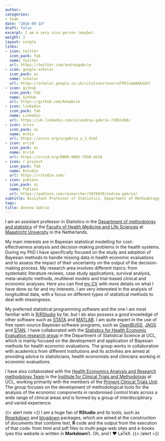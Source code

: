 ```yaml
---
author:
categories:
- team
date: "2016-09-14"
draft: false
excerpt: I am a very nice person (maybe).
weight: 3
layout: single
links:
- icon: twitter
  icon_pack: fab
  name: Twitter
  url: https://twitter.com/andreagabrio
- icon: google-scholar
  icon_pack: ai
  name: Scholar
  url: https://scholar.google.co.uk/citations?user=2fPE3iAAAAAJ&hl
- icon: github
  icon_pack: fab
  name: GitHub
  url: https://github.com/AnGabrio
- icon: linkedin
  icon_pack: fab
  name: Linkedin
  url: https://uk.linkedin.com/in/andrea-gabrio-730514bb/
- icon: arxiv
  icon_pack: ai
  name: ArXiv
  url: https://arxiv.org/a/gabrio_a_1.html
- icon: orcid
  icon_pack: ai
  name: Orcid
  url: https://orcid.org/0000-0002-7650-4534
- icon: r-project
  icon_pack: fab
  name: Rstudio
  url: https://rstudio.com/
- icon: publons
  icon_pack: ai
  name: Publons
  url: https://publons.com/researcher/2978939/andrea-gabrio/
subtitle: Assistant Professor of Statistics, Department of Methodology and Statistics - FHML, Maastricht University
tags:
title: Andrea Gabrio
---
```


I am an assistant professor in Statistics in the [Department of methodology and statistics](https://www.maastrichtuniversity.nl/about-um/faculties/psychology-and-neuroscience/departments/department-methodology-and-statistics) of the [Faculty of Health Medicine and Life Sciences](https://www.maastrichtuniversity.nl/about-um/faculties/faculty-health-medicine-and-life-sciences) at [Maastricht University](https://www.maastrichtuniversity.nl/) in the Netherlands.

My main interests are in Bayesian statistical modelling for cost-effectiveness analysis and decision-making problems in the health systems. During my PhD I have specifically focused on the study and adoption of Bayesian methods to handle missing data in health economic evaluations and to assess the impact of their uncertainty on the output of the decision-making process. My research area involves different topics: from systematic literature reviews, case study applications, survival analysis, meta-analytic methods, multilevel models and trial-based clinical and economic analyses. Here you can find [my CV](https://agabrioblog.onrender.com/files/cv.pdf) with more details on what I have done so far and my interests. 
I am very interested in the analysis of longitudinal data, with a focus on different types of statistical methods to deal with missingness. 

My preferred statistical programming software and the one I am most familiar with is [R/RStudio](https://rstudio.com/) by far, but I do also possess a good knowledge of other software such as [STATA](https://www.stata-uk.com/) and [MATLAB](https://uk.mathworks.com/). I am quite expert in the use of free open-source Bayesian software programs, such as [OpenBUGS](http://www.openbugs.net/w/FrontPage), [JAGS](http://mcmc-jags.sourceforge.net/) and [STAN](https://mc-stan.org/).
I have collaborated with the [Statistics for Health Economic Evaluation research group](http://www.euro-healthy.eu/statistics/research/statistics-health-economics) in the Department of Statistical Science at UCL, which is mainly focused on the development and application of Bayesian methods for health economic evaluations. The group works in collaboration with academics from different institutions and its activities are aimed at providing advice to statisticians, health economists and clinicians working in economic evaluations. 

I have also collaborated with the [Health Economics Analysis and Research methodology Team](https://hearteam.blogspot.com/) in the [Institute for Clinical Trials and Methodology](https://www.ucl.ac.uk/clinical-trials-and-methodology/) at UCL, working primarily with the members of the [Priment Clinical Trials Unit](https://www.ucl.ac.uk/clinical-trials-and-methodology/about/priment). The group focuses on the development of methodological tools for the analysis of the economic components in randomised control trials across a wide range of clinical areas and is formed by a group of interdisciplinary and varied experience. 

{{< alert note >}}
I am a huge fan of **RStudio** and its tools, such as [Rmarkdown](https://rmarkdown.rstudio.com/) and [blogdown](https://bookdown.org/) packages, which are aimed at the construction of documents that combine text, **R** code and the output from the execution of that code: from html and pdf files to multi-page web sites and e-books (yes this website is written in **Markdown**!). Oh, and I ❤ LaTeX.
{{< /alert >}}

